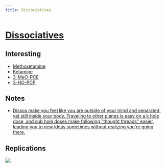 ```yaml
---
title: Dissociatives
---
```


# [Dissociatives](https://psychonautwiki.org/w/index.php?title=Dissociative)

## Interesting

- [Methoxetamine](https://psychonautwiki.org/w/index.php?title=Methoxetamine)
- [Ketamine](https://psychonautwiki.org/wiki/Ketamine)
- [3-MeO-PCE](https://psychonautwiki.org/wiki/3-MeO-PCE)
- [3-HO-PCP](https://psychonautwiki.org/wiki/3-HO-PCP)

## Notes

- [Dissos make you feel like you are outside of your mind and separated, yet still inside your body. Traveling to other planes is easy on a k hole dose, and sub hole doses make following "thought threads" easier, leading you to new ideas sometimes without realizing you're going there.](https://www.reddit.com/r/Psychonaut/comments/82olpw/difference_between_ketamine_and_shrooms_or/)

## Replications

![](http://1.bp.blogspot.com/_evYiKT_FCLo/TKT2kPYrhNI/AAAAAAAABL8/MMmEM56mVEM/s1600/Cartesian_TheaterW.jpg)
